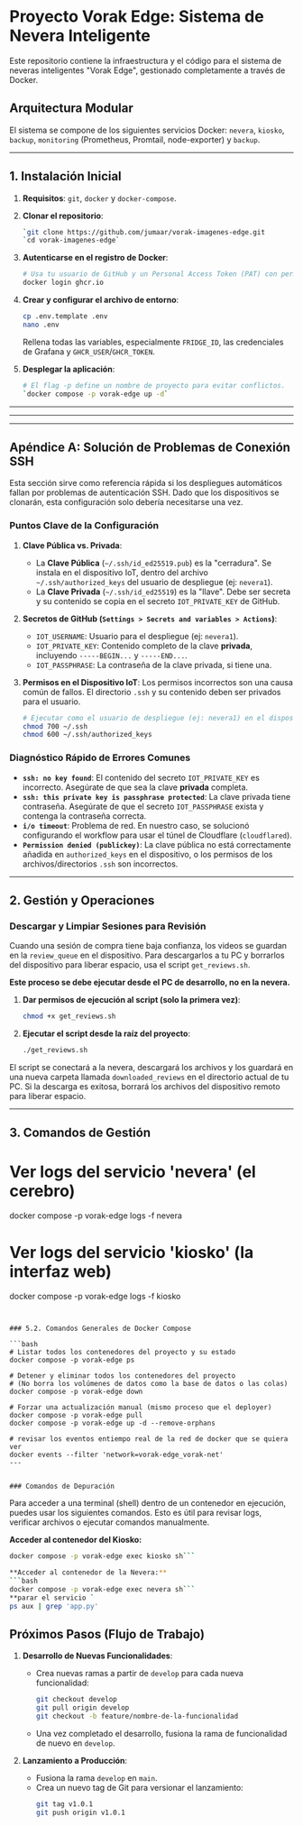 # Proyecto Vorak Edge: Sistema de Nevera Inteligente

Este repositorio contiene la infraestructura y el código para el sistema de neveras inteligentes "Vorak Edge", gestionado completamente a través de Docker.

## Arquitectura Modular

El sistema se compone de los siguientes servicios Docker: `nevera`, `kiosko`, `backup`, `monitoring` (Prometheus, Promtail, node-exporter) y `backup`.

---

## 1. Instalación Inicial

1.  **Requisitos**: `git`, `docker` y `docker-compose`.

2.  **Clonar el repositorio**:
    ```bash
    `git clone https://github.com/jumaar/vorak-imagenes-edge.git
    `cd vorak-imagenes-edge`
    ```

3.  **Autenticarse en el registro de Docker**:
    ```bash
    # Usa tu usuario de GitHub y un Personal Access Token (PAT) con permisos `read:packages`.
    docker login ghcr.io
    ```

4.  **Crear y configurar el archivo de entorno**:
    ```bash
    cp .env.template .env
    nano .env
    ```
    Rellena todas las variables, especialmente `FRIDGE_ID`, las credenciales de Grafana y `GHCR_USER`/`GHCR_TOKEN`.

5.  **Desplegar la aplicación**:
    ```bash
    # El flag -p define un nombre de proyecto para evitar conflictos.
    `docker compose -p vorak-edge up -d`
    ```

---
---

---

## Apéndice A: Solución de Problemas de Conexión SSH

Esta sección sirve como referencia rápida si los despliegues automáticos fallan por problemas de autenticación SSH. Dado que los dispositivos se clonarán, esta configuración solo debería necesitarse una vez.

### Puntos Clave de la Configuración

1.  **Clave Pública vs. Privada**:
    -   La **Clave Pública** (`~/.ssh/id_ed25519.pub`) es la "cerradura". Se instala en el dispositivo IoT, dentro del archivo `~/.ssh/authorized_keys` del usuario de despliegue (ej: `nevera1`).
    -   La **Clave Privada** (`~/.ssh/id_ed25519`) es la "llave". Debe ser secreta y su contenido se copia en el secreto `IOT_PRIVATE_KEY` de GitHub.

2.  **Secretos de GitHub (`Settings > Secrets and variables > Actions`)**:
    -   `IOT_USERNAME`: Usuario para el despliegue (ej: `nevera1`).
    -   `IOT_PRIVATE_KEY`: Contenido completo de la clave **privada**, incluyendo `-----BEGIN...` y `-----END...`.
    -   `IOT_PASSPHRASE`: La contraseña de la clave privada, si tiene una.

3.  **Permisos en el Dispositivo IoT**:
    Los permisos incorrectos son una causa común de fallos. El directorio `.ssh` y su contenido deben ser privados para el usuario.
    ```bash
    # Ejecutar como el usuario de despliegue (ej: nevera1) en el dispositivo
    chmod 700 ~/.ssh
    chmod 600 ~/.ssh/authorized_keys
    ```

### Diagnóstico Rápido de Errores Comunes

-   **`ssh: no key found`**: El contenido del secreto `IOT_PRIVATE_KEY` es incorrecto. Asegúrate de que sea la clave **privada** completa.
-   **`ssh: this private key is passphrase protected`**: La clave privada tiene contraseña. Asegúrate de que el secreto `IOT_PASSPHRASE` exista y contenga la contraseña correcta.
-   **`i/o timeout`**: Problema de red. En nuestro caso, se solucionó configurando el workflow para usar el túnel de Cloudflare (`cloudflared`).
-   **`Permission denied (publickey)`**: La clave pública no está correctamente añadida en `authorized_keys` en el dispositivo, o los permisos de los archivos/directorios `.ssh` son incorrectos.

---

## 2. Gestión y Operaciones

### Descargar y Limpiar Sesiones para Revisión

Cuando una sesión de compra tiene baja confianza, los videos se guardan en la `review_queue` en el dispositivo. Para descargarlos a tu PC y borrarlos del dispositivo para liberar espacio, usa el script `get_reviews.sh`.

**Este proceso se debe ejecutar desde el PC de desarrollo, no en la nevera.**

1.  **Dar permisos de ejecución al script (solo la primera vez)**:
    ```bash
    chmod +x get_reviews.sh
    ```

2.  **Ejecutar el script desde la raíz del proyecto**:
    ```bash
    ./get_reviews.sh
    ```

El script se conectará a la nevera, descargará los archivos y los guardará en una nueva carpeta llamada `downloaded_reviews` en el directorio actual de tu PC. Si la descarga es exitosa, borrará los archivos del dispositivo remoto para liberar espacio.

---

## 3. Comandos de Gestión


# Ver logs del servicio 'nevera' (el cerebro)
docker compose -p vorak-edge logs -f nevera

# Ver logs del servicio 'kiosko' (la interfaz web)
docker compose -p vorak-edge logs -f kiosko
```


### 5.2. Comandos Generales de Docker Compose

```bash
# Listar todos los contenedores del proyecto y su estado
docker compose -p vorak-edge ps

# Detener y eliminar todos los contenedores del proyecto
# (No borra los volúmenes de datos como la base de datos o las colas)
docker compose -p vorak-edge down

# Forzar una actualización manual (mismo proceso que el deployer)
docker compose -p vorak-edge pull
docker compose -p vorak-edge up -d --remove-orphans

# revisar los eventos entiempo real de la red de docker que se quiera ver
docker events --filter 'network=vorak-edge_vorak-net'
---


### Comandos de Depuración
```
Para acceder a una terminal (shell) dentro de un contenedor en ejecución, puedes usar los siguientes comandos. Esto es útil para revisar logs, verificar archivos o ejecutar comandos manualmente.

**Acceder al contenedor del Kiosko:**
```bash
docker compose -p vorak-edge exec kiosko sh```

**Acceder al contenedor de la Nevera:**
```bash
docker compose -p vorak-edge exec nevera sh```
**parar el servicio `
ps aux | grep 'app.py'
``` 


## Próximos Pasos (Flujo de Trabajo)

1.  **Desarrollo de Nuevas Funcionalidades**:
    - Crea nuevas ramas a partir de `develop` para cada nueva funcionalidad:
      ```bash
      git checkout develop
      git pull origin develop
      git checkout -b feature/nombre-de-la-funcionalidad
      ```
    - Una vez completado el desarrollo, fusiona la rama de funcionalidad de nuevo en `develop`.

2.  **Lanzamiento a Producción**:
    - Fusiona la rama `develop` en `main`.
    - Crea un nuevo tag de Git para versionar el lanzamiento:
      ```bash
      git tag v1.0.1
      git push origin v1.0.1
      ```
